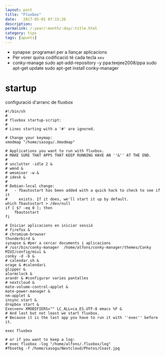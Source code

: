 ```yaml
---
layout: post
title: "Fluxbox"
date:   2017-05-01 07:15:26
description:
permalink: /:year/:month/:day/:title.html
category: tips
tags: [apunts]
---
```

+ synapse: programari per a llançar aplicacions
+ Per vorer quina codificació té cada tecla `xev`
+ conky-manage
    sudo apt-add-repository -y ppa:teejee2008/ppa
    sudo apt-get update
    sudo apt-get install conky-manager

# startup

  configuració d'arranc de fluxbox

    #!/bin/sh
    #
    # fluxbox startup-script:
    #
    # Lines starting with a '#' are ignored.

    # Change your keymap:
    xmodmap "/home/sasogu/.Xmodmap"

    # Applications you want to run with fluxbox.
    # MAKE SURE THAT APPS THAT KEEP RUNNING HAVE AN ''&'' AT THE END.
    #
    # unclutter -idle 2 &
    # wmnd &
    # wmsmixer -w &
    # idesk &
    #
    # Debian-local change:
    #   - fbautostart has been added with a quick hack to check to see if it
    #     exists. If it does, we'll start it up by default.
    which fbautostart > /dev/null
    if [ $? -eq 0 ]; then
        fbautostart
    fi

    # Iniciar aplicacions en iniciar sessió
    # firefox &
    # chromium-browser
    thunderbird &
    synapse & #per a cercar documents i aplicacions
    # /usr/bin/conky-manager  /home/alfons/conky-manager/themes/Conky MIUI/config/miui &
    conky -d -b &
    # calendar.sh &
    orage & #calendari
    glipper &
    alarmclock &
    arandr & #configurar varies pantalles
    # nextcloud &
    mate-volume-control-applet &
    mate-power-manager &
    nm-applet &
    insync start &
    dropbox start &
    Exec=env XMODIFIERS="" LC_ALL=ca_ES.UTF-8 emacs %F &
    # And last but not least we start fluxbox.
    # Because it is the last app you have to run it with ''exec'' before it.

    exec fluxbox

    # or if you want to keep a log:
    # exec fluxbox -log "/home/alfons/.fluxbox/log"
    #fbsetbg -f /home/sasogu/Nextcloud/Photos/Coast.jpg
